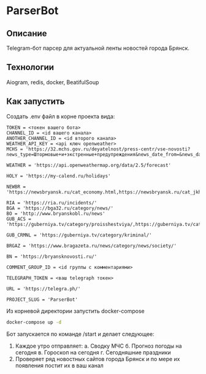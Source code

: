 # ParserBot

## Описание

Telegram-бот парсер для актуальной ленты новостей города Брянск.

## Технологии

Aiogram, redis, docker, BeatifulSoup

## Как запустить

Создать .env файл в корне проекта вида:

```env
TOKEN = <токен вашего бота>
CHANNEL_ID = <id вашего канала>
ANOTHER_CHANNEL_ID = <id второго канала>
WEATHER_API_KEY = <api ключ openweather>
MCHS = 'https://32.mchs.gov.ru/deyatelnost/press-centr/vse-novosti?news_type=Штормовые+и+экстренные+предупреждения&news_date_from=&news_date_to='

WEATHER = 'https://api.openweathermap.org/data/2.5/forecast'

HOLY = 'https://my-calend.ru/holidays'

NEWBR = 'https://newsbryansk.ru/cat_economy.html,https://newsbryansk.ru/cat_jkh.html,https://newsbryansk.ru/cat_investigation.html'

RIA = 'https://ria.ru/incidents/'
BGA = 'https://bga32.ru/category/news/'
BO = 'http://www.bryanskobl.ru/news'
GUB_ACS = 'https://guberniya.tv/category/proisshestviya/,https://guberniya.tv/category/kriminal/'

GUB_CRMNL = 'https://guberniya.tv/category/kriminal/'

BRGAZ = 'https://www.bragazeta.ru/news/category/news/society/'

BN = 'https://bryansknovosti.ru/'

COMMENT_GROUP_ID = <id группы с комментариями>

TELEGRAPH_TOKEN = <ваш telegraph токен>

URL = 'https://telegra.ph/'

PROJECT_SLUG = 'ParserBot'
```

Из корневой директории запустить docker-compose

```bash
docker-compose up -d
```

Бот запускается по команде /start и делает следующее:

1. Каждое утро отправляет:
 a. Сводку МЧС
 б. Прогноз погоды на сегодня
 в. Гороскоп на сегодня
 г. Сегодняшние праздники
2. Проверяет ряд новостных сайтов города Брянск и по мере их появления постит их в ваш канал
